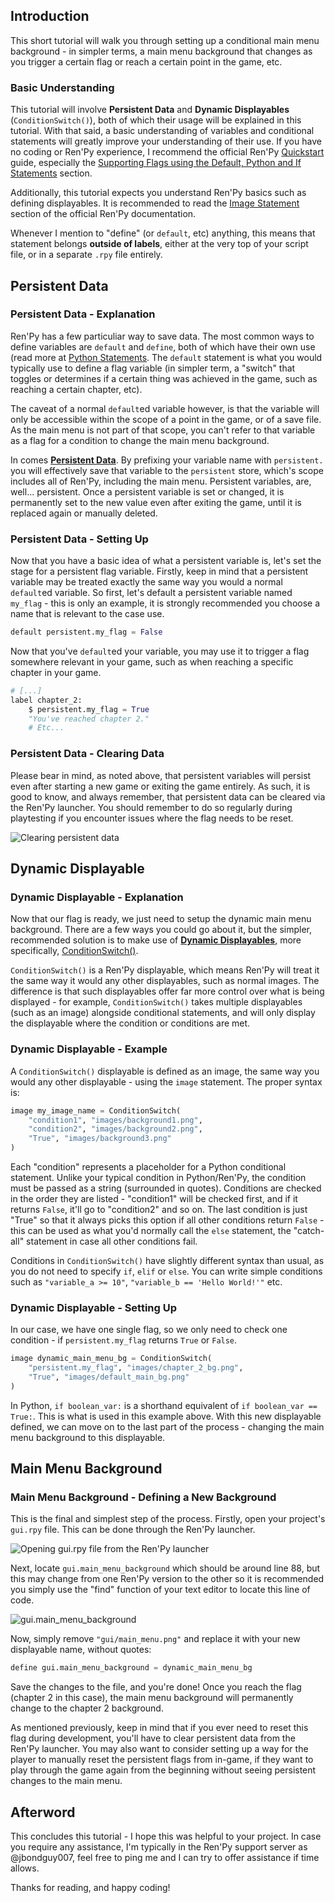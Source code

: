 ## Introduction

This short tutorial will walk you through setting up a conditional main menu background - in simpler terms, a main menu background that changes as you trigger a certain flag or reach a certain point in the game, etc.

### Basic Understanding

This tutorial will involve **Persistent Data** and **Dynamic Displayables** (`ConditionSwitch()`), both of which their usage will be explained in this tutorial. With that said, a basic understanding of variables and conditional statements will greatly improve your understanding of their use. If you have no coding or Ren'Py experience, I recommend the official Ren'Py [Quickstart](https://www.renpy.org/doc/html/quickstart.html) guide, especially the [Supporting Flags using the Default, Python and If Statements](https://www.renpy.org/doc/html/quickstart.html#supporting-flags-using-the-default-python-and-if-statements) section.

Additionally, this tutorial expects you understand Ren'Py basics such as defining displayables. It is recommended to read the [Image Statement](https://www.renpy.org/doc/html/displaying_images.html#image-statement) section of the official Ren'Py documentation.

Whenever I mention to "define" (or `default`, etc) anything, this means that statement belongs **outside of labels**, either at the very top of your script file, or in a separate `.rpy` file entirely.

## Persistent Data

### Persistent Data - Explanation

Ren'Py has a few particuliar way to save data. The most common ways to define variables are `default` and `define`, both of which have their own use (read more at [Python Statements](https://www.renpy.org/doc/html/python.html). The `default` statement is what you would typically use to define a flag variable (in simpler term, a "switch" that toggles or determines if a certain thing was achieved in the game, such as reaching a certain chapter, etc).

The caveat of a normal `default`ed variable however, is that the variable will only be accessible within the scope of a point in the game, or of a save file. As the main menu is not part of that scope, you can't refer to that variable as a flag for a condition to change the main menu background.

In comes **[Persistent Data](https://www.renpy.org/doc/html/persistent.html)**. By prefixing your variable name with `persistent.` you will effectively save that variable to the `persistent` store, which's scope includes all of Ren'Py, including the main menu. Persistent variables, are, well... persistent. Once a persistent variable is set or changed, it is permanently set to the new value even after exiting the game, until it is replaced again or manually deleted.

### Persistent Data - Setting Up

Now that you have a basic idea of what a persistent variable is, let's set the stage for a persistent flag variable. Firstly, keep in mind that a persistent variable may be treated exactly the same way you would a normal `default`ed variable. So first, let's default a persistent variable named `my_flag` - this is only an example, it is strongly recommended you choose a name that is relevant to the case use.

```py
default persistent.my_flag = False
```
Now that you've `default`ed your variable, you may use it to trigger a flag somewhere relevant in your game, such as when reaching a specific chapter in your game.
```py
# [...]
label chapter_2:
    $ persistent.my_flag = True
    "You've reached chapter 2."
    # Etc...
```

### Persistent Data - Clearing Data

Please bear in mind, as noted above, that persistent variables will persist even after starting a new game or exiting the game entirely. As such, it is good to know, and always remember, that persistent data can be cleared via the Ren'Py launcher. You should remember to do so regularly during playtesting if you encounter issues where the flag needs to be reset.

![Clearing persistent data](https://i.imgur.com/jvhMNjd.png)

## Dynamic Displayable

### Dynamic Displayable - Explanation

Now that our flag is ready, we just need to setup the dynamic main menu background. There are a few ways you could go about it, but the simpler, recommended solution is to make use of **[Dynamic Displayables](https://www.renpy.org/doc/html/displayables.html#dynamic-displayables)**, more specifically, [ConditionSwitch()](https://www.renpy.org/doc/html/displayables.html#ConditionSwitch).

`ConditionSwitch()` is a Ren'Py displayable, which means Ren'Py will treat it the same way it would any other displayables, such as normal images. The difference is that such displayables offer far more control over what is being displayed - for example, `ConditionSwitch()` takes multiple displayables (such as an image) alongside conditional statements, and will only display the displayable where the condition or conditions are met.

### Dynamic Displayable - Example

A `ConditionSwitch()` displayable is defined as an image, the same way you would any other displayable - using the `image` statement.
The proper syntax is:
```py
image my_image_name = ConditionSwitch(
    "condition1", "images/background1.png",
    "condition2", "images/background2.png",
    "True", "images/background3.png"
)
```
Each "condition" represents a placeholder for a Python conditional statement. Unlike your typical condition in Python/Ren'Py, the condition must be passed as a string (surrounded in quotes). Conditions are checked in the order they are listed - "condition1" will be checked first, and if it returns `False`, it'll go to "condition2" and so on. The last condition is just "True" so that it always picks this option if all other conditions return `False` - this can be used as what you'd normally call the `else` statement, the "catch-all" statement in case all other conditions fail.

Conditions in `ConditionSwitch()` have slightly different syntax than usual, as you do not need to specify `if`, `elif` or `else`. You can write simple conditions such as `"variable_a >= 10"`, `"variable_b == 'Hello World!'"` etc.

### Dynamic Displayable - Setting Up

In our case, we have one single flag, so we only need to check one condition - if `persistent.my_flag` returns `True` or `False`.
```py
image dynamic_main_menu_bg = ConditionSwitch(
    "persistent.my_flag", "images/chapter_2_bg.png",
    "True", "images/default_main_bg.png"
)
```
In Python, `if boolean_var:` is a shorthand equivalent of `if boolean_var == True:`. This is what is used in this example above.
With this new displayable defined, we can move on to the last part of the process - changing the main menu background to this displayable.

## Main Menu Background

### Main Menu Background - Defining a New Background

This is the final and simplest step of the process. Firstly, open your project's `gui.rpy` file. This can be done through the Ren'Py launcher.

![Opening gui.rpy file from the Ren'Py launcher](https://i.imgur.com/0P0VCNo.png)

Next, locate `gui.main_menu_background` which should be around line 88, but this may change from one Ren'Py version to the other so it is recommended you simply use the "find" function of your text editor to locate this line of code.

![gui.main_menu_background](https://i.imgur.com/8HrRoFr.png)

Now, simply remove `"gui/main_menu.png"` and replace it with your new displayable name, without quotes:
```py
define gui.main_menu_background = dynamic_main_menu_bg
```
Save the changes to the file, and you're done! Once you reach the flag (chapter 2 in this case), the main menu background will permanently change to the chapter 2 background.

As mentioned previously, keep in mind that if you ever need to reset this flag during development, you'll have to clear persistent data from the Ren'Py launcher. You may also want to consider setting up a way for the player to manually reset the persistent flags from in-game, if they want to play through the game again from the beginning without seeing persistent changes to the main menu.

## Afterword

This concludes this tutorial - I hope this was helpful to your project. In case you require any assistance, I'm typically in the Ren'Py support server as @jbondguy007, feel free to ping me and I can try to offer assistance if time allows.

Thanks for reading, and happy coding!
